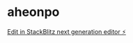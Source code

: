 # aheonpo

[Edit in StackBlitz next generation editor ⚡️](https://stackblitz.com/~/github.com/sthwalo/aheonpo)